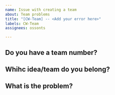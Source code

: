 ```yaml
---
name: Issue with creating a team
about: Team problems
title: "[CW-Team] -- <Add your error here>"
labels: CW-Team
assignees: ossonts

---
```


<!-- Be sure to tell me which idea is yours -->

## Do you have a team number?

## Whihc idea/team do you belong?

## What is the problem?
